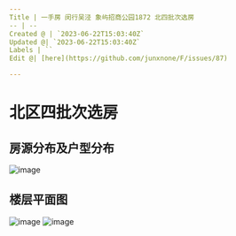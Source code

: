 ```yaml
---
Title | 一手房 闵行吴泾 象屿招商公园1872 北四批次选房
-- | --
Created @ | `2023-06-22T15:03:40Z`
Updated @| `2023-06-22T15:03:40Z`
Labels | ``
Edit @| [here](https://github.com/junxnone/F/issues/87)

---
```

# 北区四批次选房

## 房源分布及户型分布

![image](https://github.com/junxnone/F/assets/2216970/2e193ad9-3071-4e53-b2aa-b8396d95816a)


## 楼层平面图

![image](https://github.com/junxnone/F/assets/2216970/0372a53a-fd4b-4af9-9ac1-e333353cc771)
![image](https://github.com/junxnone/F/assets/2216970/491a03d8-ba07-4b04-b23b-e94c270ea350)


